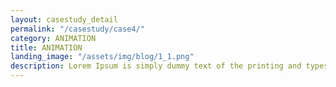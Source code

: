 ```yaml
---
layout: casestudy_detail
permalink: "/casestudy/case4/"
category: ANIMATION
title: ANIMATION
landing_image: "/assets/img/blog/1_1.png"
description: Lorem Ipsum is simply dummy text of the printing and typesetting industry. Lorem Ipsum is simply dummy text of the...
---
```

